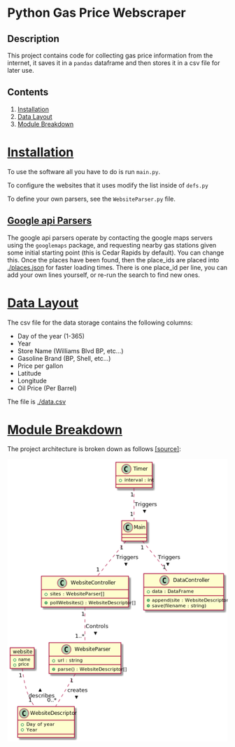 # Python Gas Price Webscraper

## Description
This project contains code for collecting gas price information from the internet, it saves it in a `pandas` dataframe
and then stores it in a csv file for later use.

## Contents
1. [Installation](#Installation)
1. [Data Layout](#Data-Layout)
2. [Module Breakdown](#Module-Breakdown)

# [Installation](#Installation)
To use the software all you have to do is run `main.py`.

To configure the websites that it uses modify the list inside of `defs.py`

To define your own parsers, see the `WebsiteParser.py` file.

## [Google api Parsers](#Google-api-Parsers)

The google api parsers operate by contacting the google maps servers using the `googlemaps` package, and requesting
nearby gas stations given some initial starting point (this is Cedar Rapids by default). You can change this. Once the
places have been found, then the place_ids are placed into [./places.json](./places.json) for faster loading times.
There is one place_id per line, you can add your own lines yourself, or re-run the search to find new ones.

# [Data Layout](#Data-Layout)
The csv file for the data storage contains the following columns:

* Day of the year (1-365)
* Year
* Store Name (Williams Blvd BP, etc...)
* Gasoline Brand (BP, Shell, etc...)
* Price per gallon
* Latitude
* Longitude
* Oil Price (Per Barrel)

The file is [./data.csv](./data.csv)

# [Module Breakdown](#Module-Breakdown)
The project architecture is broken down as follows [[source]](./architecture.puml):

![image](./Domain_Model_Diagram.png)
